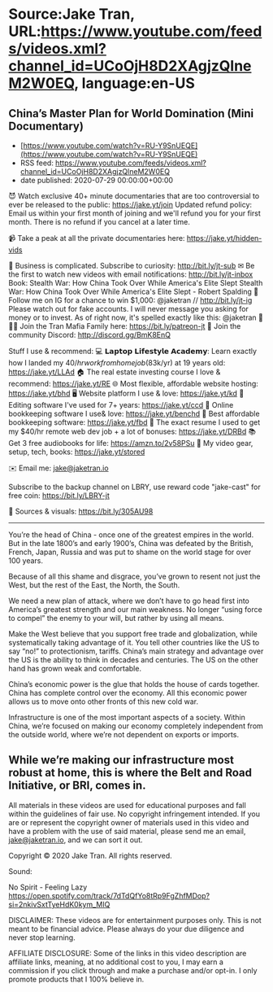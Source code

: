 # Source:Jake Tran, URL:https://www.youtube.com/feeds/videos.xml?channel_id=UCoOjH8D2XAgjzQlneM2W0EQ, language:en-US

## China’s Master Plan for World Domination (Mini Documentary)
 - [https://www.youtube.com/watch?v=RU-Y9SnUEQE](https://www.youtube.com/watch?v=RU-Y9SnUEQE)
 - RSS feed: https://www.youtube.com/feeds/videos.xml?channel_id=UCoOjH8D2XAgjzQlneM2W0EQ
 - date published: 2020-07-29 00:00:00+00:00

😈 Watch exclusive 40+ minute documentaries that are too controversial to ever be released to the public: https://jake.yt/join
Updated refund policy: Email us within your first month of joining and we'll refund you for your first month. There is no refund if you cancel at a later time. 

📹 Take a peak at all the private documentaries here: https://jake.yt/hidden-vids

🎥 Business is complicated. Subscribe to curiosity: http://bit.ly/jt-sub
✉ Be the first to watch new videos with email notifications: http://bit.ly/jt-inbox
Book: Stealth War: How China Took Over While America's Elite Slept Stealth War: How China Took Over While America's Elite Slept - Robert Spalding
📸 Follow me on IG for a chance to win $1,000: @jaketran // http://bit.ly/jt-ig
Please watch out for fake accounts. I will never message you asking for money or to invest. As of right now, it's spelled exactly like this: @jaketran
👨👦👦 Join the Tran Mafia Family here: https://bit.ly/patreon-jt
💬 Join the community Discord: http://discord.gg/BmK8EnQ

Stuff I use & recommend:
💻 𝗟𝗮𝗽𝘁𝗼𝗽 𝗟𝗶𝗳𝗲𝘀𝘁𝘆𝗹𝗲 𝗔𝗰𝗮𝗱𝗲𝗺𝘆: Learn exactly how I landed my $40/hr work from home job ($83k/yr) at 19 years old: https://jake.yt/LLAd
🏠 The real estate investing course I love & recommend: https://jake.yt/RE
🌐 Most flexible, affordable website hosting: https://jake.yt/bhd
🖥️ Website platform I use & love: https://jake.yt/kd
💽 Editing software I've used for 7+ years: https://jake.yt/ccd
📒 Online bookkeeping software I use& love: https://jake.yt/benchd 
🧾 Best affordable bookkeeping software: https://jake.yt/fbd
📜 The exact resume I used to get my $40/hr remote web dev job + a lot of bonuses: https://jake.yt/DRBd
📚 Get 3 free audiobooks for life: https://amzn.to/2v58PSu
🎥 My video gear, setup, tech, books: https://jake.yt/stored

✉️ Email me: jake@jaketran.io

Subscribe to the backup channel on LBRY, use reward code "jake-cast" for free coin: https://bit.ly/LBRY-jt

📰 Sources & visuals: https://bit.ly/305AU98

-----------------------
You’re the head of China - once one of the greatest empires in the world. But in the late 1800’s and early 1900’s, China was defeated by the British, French, Japan, Russia and was put to shame on the world stage for over 100 years.

Because of all this shame and disgrace, you’ve grown to resent not just the West, but the rest of the East, the North, the South.

We need a new plan of attack, where we don’t have to go head first into America’s greatest strength and our main weakness. No longer “using force to compel” the enemy to your will, but rather by using all means.

Make the West believe that you support free trade and globalization, while systematically taking advantage of it. You tell other countries like the US to say “no!” to protectionism, tariffs. China’s main strategy and advantage over the US is the ability to think in decades and centuries. The US on the other hand has grown weak and comfortable.

China’s economic power is the glue that holds the house of cards together. China has complete control over the economy. All this economic power allows us to move onto other fronts of this new cold war.

Infrastructure is one of the most important aspects of a society. Within China, we’re focused on making our economy completely independent from the outside world, where we’re not dependent on exports or imports.

While we’re making our infrastructure most robust at home, this is where the Belt and Road Initiative, or BRI, comes in.
-----------------------

All materials in these videos are used for educational purposes and fall within the guidelines of fair use. No copyright infringement intended. If you are or represent the copyright owner of materials used in this video and have a problem with the use of said material, please send me an email, jake@jaketran.io, and we can sort it out.

Copyright © 2020 Jake Tran. All rights reserved.

Sound:

No Spirit - Feeling Lazy https://open.spotify.com/track/7dTdQfYo8tRp9FgZhfMDop?si=2nkivSxtTyeHdK0kym_MIQ 

DISCLAIMER: These videos are for entertainment purposes only. This is not meant to be financial advice. Please always do your due diligence and never stop learning.

AFFILIATE DISCLOSURE: Some of the links in this video description are affiliate links, meaning, at no additional cost to you, I may earn a commission if you click through and make a purchase and/or opt-in. I only promote products that I 100% believe in.

